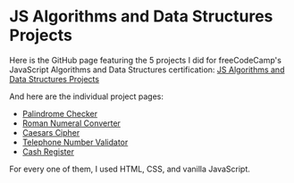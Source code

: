 # JS Algorithms and Data Structures Projects

Here is the GitHub page featuring the 5 projects I did for freeCodeCamp's JavaScript Algorithms and Data Structures certification: [JS Algorithms and Data Structures Projects](https://olhanotolga.github.io/freeCodeCamp-projects/)

And here are the individual project pages:

- [Palindrome Checker](https://olhanotolga.github.io/freeCodeCamp-projects/palindrome-checker/index.html)
- [Roman Numeral Converter](https://olhanotolga.github.io/freeCodeCamp-projects/roman-numeral-converter/index.html)
- [Caesars Cipher](https://olhanotolga.github.io/freeCodeCamp-projects/caesars-cipher/index.html)
- [Telephone Number Validator](https://olhanotolga.github.io/freeCodeCamp-projects/phone-number-validator/index.html)
- [Cash Register](https://olhanotolga.github.io/freeCodeCamp-projects/cash-register/index.html)

For every one of them, I used HTML, CSS, and vanilla JavaScript.
